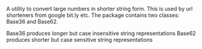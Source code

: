 A utility to convert large numbers in shorter string form. This is used by url shorteners from google bit.ly etc. The package contains two classes: Base36 and Base62.

Base36 produces longer but case insensitive string representations Base62 produces shorter but case sensitive string representations
